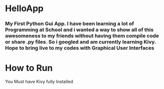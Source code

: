 # HelloApp

### My First Python Gui App. I have been learning a lot of Programming at School and i wanted a way to show all of this awesomeness to my friends without having them compile code or share .py files. So i googled and am currently learning Kivy. Hope to bring live to my codes with Graphical User Interfaces


# How to Run

You Must have Kivy fully Installed
